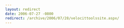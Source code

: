 ```yaml
---
layout: redirect
date: 2006-07-27 -0800
redirect: /archive/2006/07/28/velocittoolssite.aspx/
---
```

